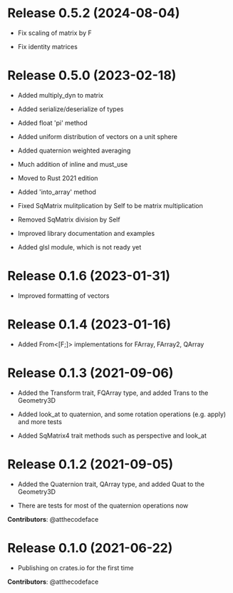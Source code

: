 # Release 0.5.2 (2024-08-04)

- Fix scaling of matrix by F

- Fix identity matrices

# Release 0.5.0 (2023-02-18)

- Added multiply_dyn to matrix

- Added serialize/deserialize of types

- Added float 'pi' method

- Added uniform distribution of vectors on a unit sphere

- Added quaternion weighted averaging

- Much addition of inline and must_use

- Moved to Rust 2021 edition

- Added 'into_array' method

- Fixed SqMatrix mulitplication by Self to be matrix multiplication

- Removed SqMatrix division by Self

- Improved library documentation and examples

- Added glsl module, which is not ready yet

# Release 0.1.6 (2023-01-31)

- Improved formatting of vectors

# Release 0.1.4 (2023-01-16)

- Added From<[F;]> implementations for FArray, FArray2, QArray

# Release 0.1.3 (2021-09-06)

- Added the Transform trait, FQArray type, and added Trans to the Geometry3D

- Added look_at to quaternion, and some rotation operations (e.g. apply) and more tests

- Added SqMatrix4 trait methods such as perspective and look_at

# Release 0.1.2 (2021-09-05)

- Added the Quaternion trait, QArray type, and added Quat to the Geometry3D

- There are tests for most of the quaternion operations now

**Contributors**: @atthecodeface

# Release 0.1.0 (2021-06-22)

- Publishing on crates.io for the first time

**Contributors**: @atthecodeface

